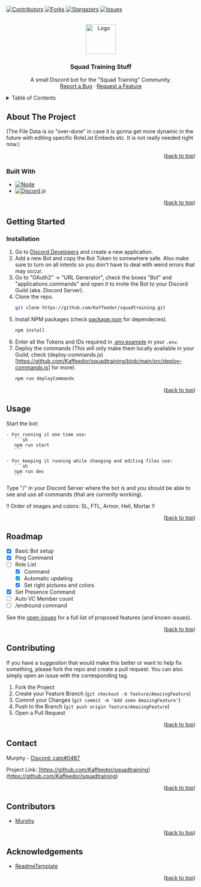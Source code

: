 <a name="readme-top"></a>

[![Contributors][contributors-shield]][contributors-url]
[![Forks][forks-shield]][forks-url]
[![Stargazers][stars-shield]][stars-url]
[![Issues][issues-shield]][issues-url]



<!-- PROJECT LOGO -->
<br />
<div align="center">
  <a href="https://github.com/Kaffeedor/squadtraining">
    <img src="https://cdn.discordapp.com/icons/768599246068514827/0ba13b9c7bc1650133c72db254a8bd36.webp?size=96" alt="Logo" width="80" height="80">
  </a>

<h3 align="center">Squad Training Stuff</h3>

  <p align="center">
    A small Discord bot for the "Squad Training" Community.
    <br />
    <a href="https://github.com/Kaffeedor/squadtraining/issues">Report a Bug</a>
    ·
    <a href="https://github.com/Kaffeedor/squadtraining/issues">Request a Feature</a>
  </p>
</div>



<!-- TABLE OF CONTENTS -->
<details>
  <summary>Table of Contents</summary>
  <ol>
    <li>
      <a href="#about-the-project">About The Project</a>
      <ul>
        <li><a href="#built-with">Built With</a></li>
      </ul>
    </li>
    <li>
      <a href="#getting-started">Getting Started</a>
      <ul>
        <li><a href="#installation">Installation</a></li>
      </ul>
    </li>
    <li><a href="#usage">Usage</a></li>
    <li><a href="#roadmap">Roadmap</a></li>
    <li><a href="#contributing">Contributing</a></li>
    <li><a href="#contact">Contact</a></li>
    <li><a href="#contributors">Contributors</a></li>
    <li><a href="#acknowledgements">Acknowledgements</a></li>
  </ol>
</details>



<!-- ABOUT THE PROJECT -->
## About The Project

(The File Data is so "over-done" in case it is gonna get more dynamic in the future with editing specific RoleList Embeds etc. It is not really needed right now.)

<p align="right">(<a href="#readme-top">back to top</a>)</p>



### Built With

* [![Node][Node.js]][node-url]
* [![Discord][Discord.js]][discord-url].js

<p align="right">(<a href="#readme-top">back to top</a>)</p>



<!-- GETTING STARTED -->
## Getting Started

### Installation

1. Go to [Discord Developers](https://discord.com/developers) and create a new application.
2. Add a  new Bot and copy the Bot Token to somewhere safe. Also make sure to turn on all intents so you don't have to deal with weird errors that may occur.
3. Go to "OAuth2" -> "URL Generator", check the boxes "Bot" and "applications.commands" and open it to invite the Bot to your Discord Guild (aka. Discord Server).
4. Clone the repo.
   ```sh
   git clone https://github.com/Kaffeedor/squadtraining.git
   ```
5. Install NPM packages (check [package.json](https://github.com/Kaffeedor/squadtraining/blob/main/package.json) for dependecies).
   ```sh
   npm install
   ```
6. Enter all the Tokens and IDs required in [.env.example](https://github.com/Kaffeedor/squadtraining/blob/main/.env.example) in your `.env`.
7. Deploy the commands (This will only make them locally available in your Guild; check (deploy-commands.js)[https://github.com/Kaffeedor/squadtraining/blob/main/src/deploy-commands.js] for more).
   ```sh
   npm run deployCommands
   ```

<p align="right">(<a href="#readme-top">back to top</a>)</p>



<!-- USAGE EXAMPLES -->
## Usage

Start the bot:

    - For running it one time use:
       ```sh
       npm run start
       ```

    - For keeping it running while changing and editing files use:
       ```sh
       npm run dev
       ```

Type "/" in your Discord Server where the bot is and you should be able to see and use all commands (that are currently working).

!! Order of images and colors: SL, FTL, Armor, Heli, Mortar !!

<p align="right">(<a href="#readme-top">back to top</a>)</p>



<!-- ROADMAP -->
## Roadmap

- [x] Basic Bot setup
- [x] Ping Command
- [ ] Role List
    - [x] Command
    - [x] Automatic updating
    - [x] Set right pictures and colors
- [x] Set Presence Command
- [ ] Auto VC Member count
- [ ] /endround command

See the [open issues](https://github.com/Kaffeedor/squadtraining/issues) for a full list of proposed features (and known issues).

<p align="right">(<a href="#readme-top">back to top</a>)</p>



<!-- CONTRIBUTING -->
## Contributing

If you have a suggestion that would make this better or want to help fix something, please fork the repo and create a pull request. You can also simply open an issue with the corresponding tag.

1. Fork the Project
2. Create your Feature Branch (`git checkout -b feature/AmazingFeature`)
3. Commit your Changes (`git commit -m 'Add some AmazingFeature'`)
4. Push to the Branch (`git push origin feature/AmazingFeature`)
5. Open a Pull Request

<p align="right">(<a href="#readme-top">back to top</a>)</p>



<!-- CONTACT -->
## Contact

Murphy - [Discord: cato#0487](https://discordapp.com/users/299231065783009290)

Project Link: [https://github.com/Kaffeedor/squadtraining](https://github.com/Kaffeedor/squadtraining)

<p align="right">(<a href="#readme-top">back to top</a>)</p>



<!-- CONTRIBUTORS -->
## Contributors

* [Murphy](https://github.com/Kaffeedor)

<p align="right">(<a href="#readme-top">back to top</a>)</p>



<!-- ACKNOWLEDGEMENTS -->
## Acknowledgements

* [ReadmeTemplate](https://github.com/othneildrew/Best-README-Template)

<p align="right">(<a href="#readme-top">back to top</a>)</p>



<!-- MARKDOWN LINKS & IMAGES -->
[contributors-shield]: https://img.shields.io/github/contributors/Kaffeedor/squadtraining.svg?style=for-the-badge
[contributors-url]: https://github.com/Kaffeedor/squadtraining/graphs/contributors
[forks-shield]: https://img.shields.io/github/forks/Kaffeedor/squadtraining.svg?style=for-the-badge
[forks-url]: https://github.com/Kaffeedor/squadtraining/network/members
[stars-shield]: https://img.shields.io/github/stars/Kaffeedor/squadtraining.svg?style=for-the-badge
[stars-url]: https://github.com/Kaffeedor/squadtraining/stargazers
[issues-shield]: https://img.shields.io/github/issues/Kaffeedor/squadtraining.svg?style=for-the-badge
[issues-url]: https://github.com/Kaffeedor/squadtraining/issues
[Node.js]: https://img.shields.io/badge/node.js-000000?style=for-the-badge&logo=nodedotjs&logoColor=white
[Node-url]: https://nodejs.org/en
[Discord.js]: https://img.shields.io/badge/discord-000000?style=for-the-badge&logo=discord&logoColor=white
[discord-url]: https://discord.js.org/